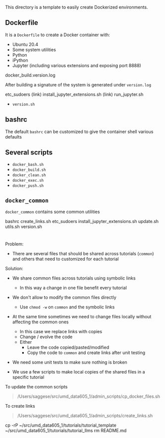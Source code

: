 This directory is a template to easily create Dockerized environments.

## Dockerfile

It is a `Dockerfile` to create a Docker container with:
  - Ubuntu 20.4
  - Some system utilities
  - Python
  - iPython
  - Jupyter (including various extensions and exposing port 8888)

docker_build.version.log

After building a signature of the system is generated under `version.log`

etc_sudoers (link)
install_jupyter_extensions.sh (link)
run_jupyter.sh

- `version.sh`

## bashrc

The default `bashrc` can be customized to give the container shell various
defaults

## Several scripts

- `docker_bash.sh`
- `docker_build.sh`
- `docker_clean.sh`
- `docker_exec.sh`
- `docker_push.sh`

## `docker_common`

`docker_common` contains some common utilities

bashrc
create_links.sh
etc_sudoers
install_jupyter_extensions.sh
update.sh
utils.sh
version.sh

#

Problem:
- There are several files that should be shared across tutorials (`common`) and
  others that need to customized for each tutorial

Solution:
- We share common files across tutorials using symbolic links
  - In this way a change in one file benefit every tutorial
- We don't allow to modify the common files directly
  - Use `chmod -w` on `common` and the symbolic links
- At the same time sometimes we need to change files locally without affecting
  the common ones
  - In this case we replace links with copies
  - Change / evolve the code
  - Either
    - Leave the code copied/pasted/modified
    - Copy the code to `common` and create links after unit testing
- We need some unit tests to make sure nothing is broken

- We use a few scripts to make local copies of the shared files in a specific
  tutorial

To update the common scripts
> /Users/saggese/src/umd_data605_1/admin_scripts/cp_docker_files.sh

To create links
> /Users/saggese/src/umd_data605_1/admin_scripts/create_links.sh

cp -rP ~/src/umd_data605_1/tutorials/tutorial_template ~/src/umd_data605_1/tutorials/tutorial_llms
rm README.md
